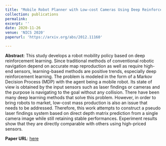 ```yaml
---
title: "Mobile Robot Planner with Low-cost Cameras Using Deep Reinforcement Learning"
collection: publications
permalink:
excerpt: ''
date: 2020-11-26
venue: 'NICS 2020'
paperurl: 'https://arxiv.org/abs/2012.11160'

---
```

**Abstract**: This study develops a robot mobility policy based on deep reinforcement learning. Since traditional methods of conventional robotic navigation depend on accurate map reproduction as well as require high-end sensors, learning-based methods are positive trends, especially deep reinforcement learning. The problem is modeled in the form of a Markov Decision Process (MDP) with the agent being a mobile robot. Its state of view is obtained by the input sensors such as laser findings or cameras and the purpose is navigating to the goal without any collision. There have been many deep learning methods that solve this problem. However, in order to bring robots to market, low-cost mass production is also an issue that needs to be addressed. Therefore, this work attempts to construct a pseudo laser findings system based on direct depth matrix prediction from a single camera image while still retaining stable performances. Experiment results show that they are directly comparable with others using high-priced sensors.   

**Paper URL**: [here](https://arxiv.org/abs/2012.11160)
